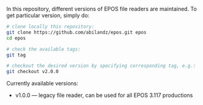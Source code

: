 In this repository, different versions of EPOS file readers are maintained.
To get particular version, simply do:

```bash
# clone locally this repository:
git clone https://github.com/abilandz/epos.git epos
cd epos

# check the available tags:
git tag

# checkout the desired version by specifying corresponding tag, e.g.:
git checkout v2.0.0
```

Currently available versions:

* v1.0.0 &mdash; legacy file reader, can be used for all EPOS 3.117 productions

